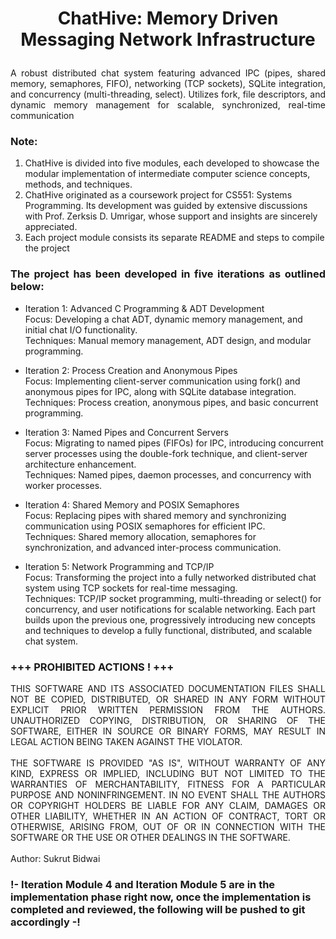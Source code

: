 # <p align="center">ChatHive: Memory Driven Messaging Network Infrastructure</p>
<p align="justify"> A robust distributed chat system featuring advanced IPC (pipes, shared memory, semaphores, FIFO), networking (TCP sockets), SQLite integration, and concurrency (multi-threading, select). Utilizes fork, file descriptors, and dynamic memory management for scalable, synchronized, real-time communication</p>

### <p align="justify">Note: 
<ol> <li>ChatHive is divided into five modules, each developed to showcase the modular implementation of intermediate computer science concepts, methods, and techniques.</li> <li>ChatHive originated as a coursework project for CS551: Systems Programming. Its development was guided by extensive discussions with Prof. Zerksis D. Umrigar, whose support and insights are sincerely appreciated.</li> <li>Each project module consists its separate README and steps to compile the project</li> </ol> </p>

### <p align="justify">The project has been developed in five iterations as outlined below:</p>

- Iteration 1: Advanced C Programming & ADT Development
<br/>Focus: Developing a chat ADT, dynamic memory management, and initial chat I/O functionality. 
<br/>Techniques: Manual memory management, ADT design, and modular programming. 

- Iteration 2: Process Creation and Anonymous Pipes
<br/>Focus: Implementing client-server communication using fork() and anonymous pipes for IPC, along with SQLite database integration. 
<br/>Techniques: Process creation, anonymous pipes, and basic concurrent programming. 

- Iteration 3: Named Pipes and Concurrent Servers
<br/>Focus: Migrating to named pipes (FIFOs) for IPC, introducing concurrent server processes using the double-fork technique, and client-server architecture enhancement. 
<br/>Techniques: Named pipes, daemon processes, and concurrency with worker processes. 

- Iteration 4: Shared Memory and POSIX Semaphores
<br/>Focus: Replacing pipes with shared memory and synchronizing communication using POSIX semaphores for efficient IPC. 
<br/>Techniques: Shared memory allocation, semaphores for synchronization, and advanced inter-process communication. 

- Iteration 5: Network Programming and TCP/IP
<br/>Focus: Transforming the project into a fully networked distributed chat system using TCP sockets for real-time messaging. 
<br/>Techniques: TCP/IP socket programming, multi-threading or select() for concurrency, and user notifications for scalable networking. Each part builds upon the previous one, progressively introducing new concepts and techniques to develop a fully functional, distributed, and scalable chat system.

### <p align="justify">+++ PROHIBITED ACTIONS ! +++</p> 
<p align="justify">THIS SOFTWARE AND ITS ASSOCIATED DOCUMENTATION FILES SHALL NOT BE COPIED, DISTRIBUTED, OR SHARED IN ANY FORM WITHOUT EXPLICIT PRIOR WRITTEN PERMISSION FROM THE AUTHORS. UNAUTHORIZED COPYING, DISTRIBUTION, OR SHARING OF THE SOFTWARE, EITHER IN SOURCE OR BINARY FORMS, MAY RESULT IN LEGAL ACTION BEING TAKEN AGAINST THE VIOLATOR.<br/><br/>THE SOFTWARE IS PROVIDED "AS IS", WITHOUT WARRANTY OF ANY KIND, EXPRESS OR IMPLIED, INCLUDING BUT NOT LIMITED TO THE WARRANTIES OF MERCHANTABILITY, FITNESS FOR A PARTICULAR PURPOSE AND NONINFRINGEMENT. IN NO EVENT SHALL THE AUTHORS OR COPYRIGHT HOLDERS BE LIABLE FOR ANY CLAIM, DAMAGES OR OTHER LIABILITY, WHETHER IN AN ACTION OF CONTRACT, TORT OR OTHERWISE, ARISING FROM, OUT OF OR IN CONNECTION WITH THE SOFTWARE OR THE USE OR OTHER DEALINGS IN THE SOFTWARE. <br/><br/>Author: Sukrut Bidwai</p>

### !- Iteration Module 4 and Iteration Module 5 are in the implementation phase right now, once the implementation is completed and reviewed, the following will be pushed to git accordingly -!
